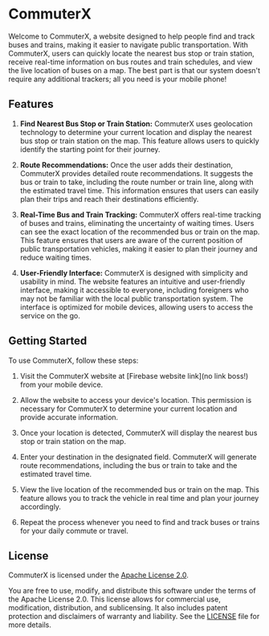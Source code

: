 # CommuterX

Welcome to CommuterX, a website designed to help people find and track buses and trains, making it easier to navigate public transportation. With CommuterX, users can quickly locate the nearest bus stop or train station, receive real-time information on bus routes and train schedules, and view the live location of buses on a map. The best part is that our system doesn't require any additional trackers; all you need is your mobile phone!

## Features

1. **Find Nearest Bus Stop or Train Station:** CommuterX uses geolocation technology to determine your current location and display the nearest bus stop or train station on the map. This feature allows users to quickly identify the starting point for their journey.

2. **Route Recommendations:** Once the user adds their destination, CommuterX provides detailed route recommendations. It suggests the bus or train to take, including the route number or train line, along with the estimated travel time. This information ensures that users can easily plan their trips and reach their destinations efficiently.

3. **Real-Time Bus and Train Tracking:** CommuterX offers real-time tracking of buses and trains, eliminating the uncertainty of waiting times. Users can see the exact location of the recommended bus or train on the map. This feature ensures that users are aware of the current position of public transportation vehicles, making it easier to plan their journey and reduce waiting times.

4. **User-Friendly Interface:** CommuterX is designed with simplicity and usability in mind. The website features an intuitive and user-friendly interface, making it accessible to everyone, including foreigners who may not be familiar with the local public transportation system. The interface is optimized for mobile devices, allowing users to access the service on the go.

## Getting Started

To use CommuterX, follow these steps:

1. Visit the CommuterX website at [Firebase website link](no link boss!) from your mobile device.

2. Allow the website to access your device's location. This permission is necessary for CommuterX to determine your current location and provide accurate information.

3. Once your location is detected, CommuterX will display the nearest bus stop or train station on the map.

4. Enter your destination in the designated field. CommuterX will generate route recommendations, including the bus or train to take and the estimated travel time.

5. View the live location of the recommended bus or train on the map. This feature allows you to track the vehicle in real time and plan your journey accordingly.

6. Repeat the process whenever you need to find and track buses or trains for your daily commute or travel.

## License

CommuterX is licensed under the [Apache License 2.0](https://www.apache.org/licenses/LICENSE-2.0).

You are free to use, modify, and distribute this software under the terms of the Apache License 2.0. This license allows for commercial use, modification, distribution, and sublicensing. It also includes patent protection and disclaimers of warranty and liability. See the [LICENSE](LICENSE) file for more details.
